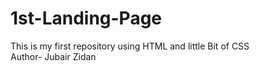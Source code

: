 # 1st-Landing-Page
This is my first repository using HTML and little Bit of CSS 
<br>
Author- Jubair Zidan
